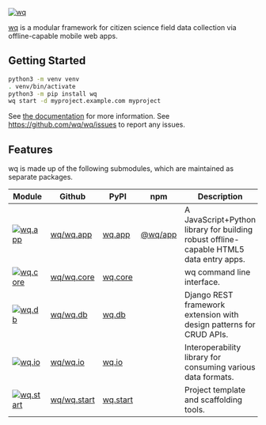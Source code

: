 [![wq](https://raw.github.com/wq/wq/master/images/128/wq.png)](https://wq.io/)

[wq](https://wq.io) is a modular framework for citizen science field data collection via offline-capable mobile web apps.

## Getting Started

```bash
python3 -m venv venv
. venv/bin/activate
python3 -m pip install wq
wq start -d myproject.example.com myproject
```
See [the documentation](https://wq.io/docs) for more information.
See <https://github.com/wq/wq/issues> to report any issues.

## Features

wq is made up of the following submodules, which are maintained as separate packages.

 Module                    | Github              | PyPI             | npm       | Description
---------------------------|---------------------|------------------|-----------|---------
[![wq.app][a.png]][wq/a]   | [wq/wq.app][gh/a]   | [wq.app][py/a]   | [@wq/app] | A JavaScript+Python library for building robust offline-capable HTML5 data entry apps.
[![wq.core][c.png]][wq/c]  | [wq/wq.core][gh/c]  | [wq.core][py/c]  |           | wq command line interface.
[![wq.db][d.png]][wq/d]    | [wq/wq.db][gh/d]    | [wq.db][py/d]    |           | Django REST framework extension with design patterns for CRUD APIs.
[![wq.io][i.png]][wq/i]    | [wq/wq.io][gh/i]    | [wq.io][py/i]    |           | Interoperability library for consuming various data formats.
[![wq.start][s.png]][wq/s] | [wq/wq.start][gh/s] | [wq.start][py/s] |           | Project template and scaffolding tools.

[a.png]: https://raw.githubusercontent.com/wq/wq/master/images/80/wq.app.png
[c.png]: https://raw.githubusercontent.com/wq/wq/master/images/80/wq.core.png
[d.png]: https://raw.githubusercontent.com/wq/wq/master/images/80/wq.db.png
[i.png]: https://raw.githubusercontent.com/wq/wq/master/images/80/wq.io.png
[s.png]: https://raw.githubusercontent.com/wq/wq/master/images/80/wq.start.png

[wq/a]: https://wq.io/wq.app
[wq/c]: https://wq.io/wq.core
[wq/d]: https://wq.io/wq.db
[wq/i]: https://wq.io/wq.io
[wq/s]: https://wq.io/wq.start

[py/a]: https://pypi.org/project/wq.app
[py/c]: https://pypi.org/project/wq.core
[py/d]: https://pypi.org/project/wq.db
[py/i]: https://pypi.org/project/wq.io
[py/s]: https://pypi.org/project/wq.start

[gh/a]: https://github.com/wq/wq.app
[gh/c]: https://github.com/wq/wq.core
[gh/d]: https://github.com/wq/wq.db
[gh/i]: https://github.com/wq/wq.io
[gh/s]: https://github.com/wq/wq.start

[@wq/app]: https://npmjs.com/package/@wq/app
